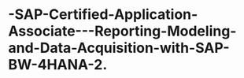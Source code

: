 # -SAP-Certified-Application-Associate---Reporting-Modeling-and-Data-Acquisition-with-SAP-BW-4HANA-2.